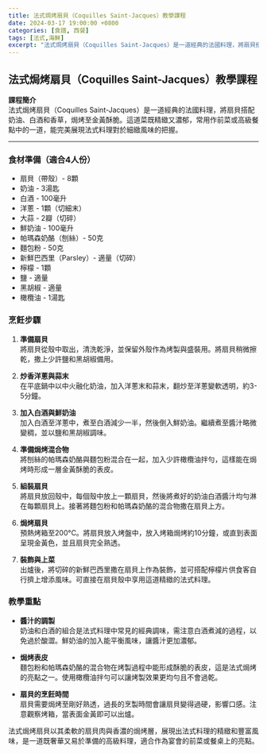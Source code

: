 ```yaml
---
title: 法式焗烤扇貝（Coquilles Saint-Jacques）教學課程
date: 2024-03-17 19:00:00 +0800
categories: [食譜, 西餐]
tags: [法式,海鮮] 
excerpt: "法式焗烤扇貝（Coquilles Saint-Jacques）是一道經典的法國料理，將扇貝搭配奶油、白酒和香草，焗烤至金黃酥脆。這道菜既精緻又濃郁，常用作前菜或高級餐點中的一道，能完美展現法式料理對於細緻風味的把握"
---
```


## 法式焗烤扇貝（Coquilles Saint-Jacques）教學課程

**課程簡介**  
法式焗烤扇貝（Coquilles Saint-Jacques）是一道經典的法國料理，將扇貝搭配奶油、白酒和香草，焗烤至金黃酥脆。這道菜既精緻又濃郁，常用作前菜或高級餐點中的一道，能完美展現法式料理對於細緻風味的把握。

---

### 食材準備（適合4人份）

- 扇貝（帶殼）- 8顆  
- 奶油 - 3湯匙  
- 白酒 - 100毫升  
- 洋蔥 - 1顆（切細末）  
- 大蒜 - 2瓣（切碎）  
- 鮮奶油 - 100毫升  
- 帕瑪森奶酪（刨絲）- 50克  
- 麵包粉 - 50克  
- 新鮮巴西里（Parsley）- 適量（切碎）  
- 檸檬 - 1顆  
- 鹽 - 適量  
- 黑胡椒 - 適量  
- 橄欖油 - 1湯匙

### 烹飪步驟

1. **準備扇貝**  
   將扇貝從殼中取出，清洗乾淨，並保留外殼作為烤製與盛裝用。將扇貝稍微擦乾，撒上少許鹽和黑胡椒備用。

2. **炒香洋蔥與蒜末**  
   在平底鍋中以中火融化奶油，加入洋蔥末和蒜末，翻炒至洋蔥變軟透明，約3-5分鐘。

3. **加入白酒與鮮奶油**  
   加入白酒至洋蔥中，煮至白酒減少一半，然後倒入鮮奶油。繼續煮至醬汁略微變稠，並以鹽和黑胡椒調味。

4. **準備焗烤混合物**  
   將刨絲的帕瑪森奶酪與麵包粉混合在一起，加入少許橄欖油拌勻，這樣能在焗烤時形成一層金黃酥脆的表皮。

5. **組裝扇貝**  
   將扇貝放回殼中，每個殼中放上一顆扇貝，然後將煮好的奶油白酒醬汁均勻淋在每顆扇貝上。接著將麵包粉和帕瑪森奶酪的混合物撒在扇貝上方。

6. **焗烤扇貝**  
   預熱烤箱至200°C。將扇貝放入烤盤中，放入烤箱焗烤約10分鐘，或直到表面呈現金黃色，並且扇貝完全熟透。

7. **裝飾與上菜**  
   出爐後，將切碎的新鮮巴西里撒在扇貝上作為裝飾，並可搭配檸檬片供食客自行擠上增添風味。可直接在扇貝殼中享用這道精緻的法式料理。

### 教學重點

- **醬汁的調製**  
  奶油和白酒的組合是法式料理中常見的經典調味，需注意白酒煮減的過程，以免過於酸澀。鮮奶油的加入能平衡風味，讓醬汁更加濃郁。

- **焗烤表皮**  
  麵包粉和帕瑪森奶酪的混合物在烤製過程中能形成酥脆的表皮，這是法式焗烤的亮點之一。使用橄欖油拌勻可以讓烤製效果更均勻且不會過乾。

- **扇貝的烹飪時間**  
  扇貝需要焗烤至剛好熟透，過長的烹製時間會讓扇貝變得過硬，影響口感。注意觀察烤箱，當表面金黃即可以出爐。

法式焗烤扇貝以其柔軟的扇貝肉與香濃的焗烤層，展現出法式料理的精緻和豐富風味，是一道既奢華又易於準備的高級料理，適合作為宴會的前菜或餐桌上的亮點。
